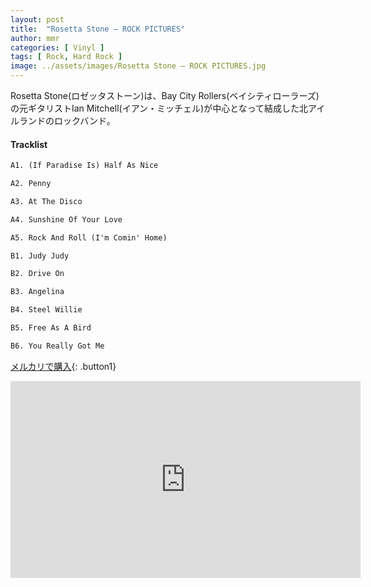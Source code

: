 ```yaml
---
layout: post
title:  "Rosetta Stone – ROCK PICTURES"
author: mmr
categories: [ Vinyl ]
tags: [ Rock, Hard Rock ]
image: ../assets/images/Rosetta Stone – ROCK PICTURES.jpg
---
```


Rosetta Stone(ロゼッタストーン)は、Bay City Rollers(ベイシティローラーズ)の元ギタリストIan Mitchell(イアン・ミッチェル)が中心となって結成した北アイルランドのロックバンド。

#### Tracklist
```md
A1. (If Paradise Is) Half As Nice

A2. Penny

A3. At The Disco

A4. Sunshine Of Your Love

A5. Rock And Roll (I'm Comin' Home)

B1. Judy Judy

B2. Drive On

B3. Angelina

B4. Steel Willie

B5. Free As A Bird

B6. You Really Got Me
```

[メルカリで購入](https://jp.mercari.com/item/m83016536720?afid=6142608987){: .button1}

<iframe width="560" height="315" src="https://www.youtube.com/embed/366a3V7VHsY?si=fTeFG8musSDx6f9H" title="YouTube video player" frameborder="0" allow="accelerometer; autoplay; clipboard-write; encrypted-media; gyroscope; picture-in-picture; web-share" referrerpolicy="strict-origin-when-cross-origin" allowfullscreen></iframe>